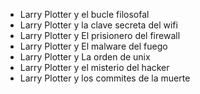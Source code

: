 * Larry Plotter y el bucle filosofal
* Larry Plotter y la clave secreta del wifi
* Larry Plotter y El prisionero del firewall
* Larry Plotter y El malware del fuego
* Larry Plotter y La orden de unix
* Larry Plotter y el misterio del hacker
* Larry Plotter y los commites de la muerte